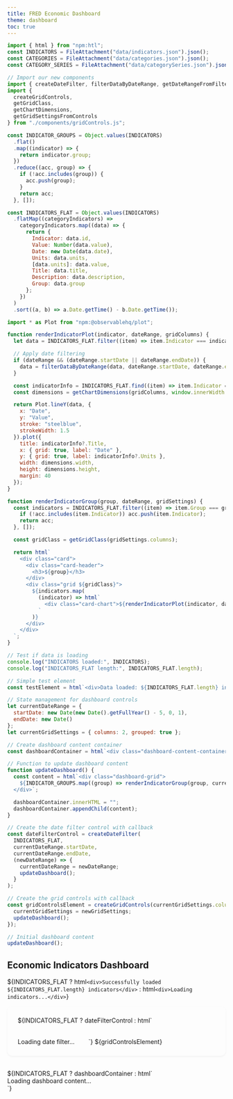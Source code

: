 ```yaml
---
title: FRED Economic Dashboard
theme: dashboard
toc: true
---
```


```js
import { html } from "npm:htl";
const INDICATORS = FileAttachment("data/indicators.json").json();
const CATEGORIES = FileAttachment("data/categories.json").json();
const CATEGORY_SERIES = FileAttachment("data/categorySeries.json").json();

// Import our new components
import { createDateFilter, filterDataByDateRange, getDateRangeFromFilter } from "./components/dateFilter.js";
import {
  createGridControls,
  getGridClass,
  getChartDimensions,
  getGridSettingsFromControls
} from "./components/gridControls.js";
```

```js
const INDICATOR_GROUPS = Object.values(INDICATORS)
  .flat()
  .map((indicator) => {
    return indicator.group;
  })
  .reduce((acc, group) => {
    if (!acc.includes(group)) {
      acc.push(group);
    }
    return acc;
  }, []);

const INDICATORS_FLAT = Object.values(INDICATORS)
  .flatMap((categoryIndicators) =>
    categoryIndicators.map((data) => {
      return {
        Indicator: data.id,
        Value: Number(data.value),
        Date: new Date(data.date),
        Units: data.units,
        [data.units]: data.value,
        Title: data.title,
        Description: data.description,
        Group: data.group
      };
    })
  )
  .sort((a, b) => a.Date.getTime() - b.Date.getTime());
```

```js
import * as Plot from "npm:@observablehq/plot";

function renderIndicatorPlot(indicator, dateRange, gridColumns) {
  let data = INDICATORS_FLAT.filter((item) => item.Indicator === indicator);

  // Apply date filtering
  if (dateRange && (dateRange.startDate || dateRange.endDate)) {
    data = filterDataByDateRange(data, dateRange.startDate, dateRange.endDate);
  }

  const indicatorInfo = INDICATORS_FLAT.find((item) => item.Indicator === indicator);
  const dimensions = getChartDimensions(gridColumns, window.innerWidth < 768);

  return Plot.lineY(data, {
    x: "Date",
    y: "Value",
    stroke: "steelblue",
    strokeWidth: 1.5
  }).plot({
    title: indicatorInfo?.Title,
    x: { grid: true, label: "Date" },
    y: { grid: true, label: indicatorInfo?.Units },
    width: dimensions.width,
    height: dimensions.height,
    margin: 40
  });
}

function renderIndicatorGroup(group, dateRange, gridSettings) {
  const indicators = INDICATORS_FLAT.filter((item) => item.Group === group).reduce((acc, item) => {
    if (!acc.includes(item.Indicator)) acc.push(item.Indicator);
    return acc;
  }, []);

  const gridClass = getGridClass(gridSettings.columns);

  return html`
    <div class="card">
      <div class="card-header">
        <h3>${group}</h3>
      </div>
      <div class="grid ${gridClass}">
        ${indicators.map(
          (indicator) => html`
            <div class="card-chart">${renderIndicatorPlot(indicator, dateRange, gridSettings.columns)}</div>
          `
        )}
      </div>
    </div>
  `;
}
```

```js
// Test if data is loading
console.log("INDICATORS loaded:", INDICATORS);
console.log("INDICATORS_FLAT length:", INDICATORS_FLAT.length);
```

```js
// Simple test element
const testElement = html`<div>Data loaded: ${INDICATORS_FLAT.length} indicators</div>`;
```

```js
// State management for dashboard controls
let currentDateRange = {
  startDate: new Date(new Date().getFullYear() - 5, 0, 1),
  endDate: new Date()
};
let currentGridSettings = { columns: 2, grouped: true };

// Create dashboard content container
const dashboardContainer = html`<div class="dashboard-content-container"></div>`;

// Function to update dashboard content
function updateDashboard() {
  const content = html`<div class="dashboard-grid">
    ${INDICATOR_GROUPS.map((group) => renderIndicatorGroup(group, currentDateRange, currentGridSettings))}
  </div>`;

  dashboardContainer.innerHTML = "";
  dashboardContainer.appendChild(content);
}

// Create the date filter control with callback
const dateFilterControl = createDateFilter(
  INDICATORS_FLAT,
  currentDateRange.startDate,
  currentDateRange.endDate,
  (newDateRange) => {
    currentDateRange = newDateRange;
    updateDashboard();
  }
);

// Create the grid controls with callback
const gridControlsElement = createGridControls(currentGridSettings.columns, true, (newGridSettings) => {
  currentGridSettings = newGridSettings;
  updateDashboard();
});

// Initial dashboard content
updateDashboard();
```

## Economic Indicators Dashboard

${INDICATORS_FLAT ? html`<div>Successfully loaded ${INDICATORS_FLAT.length} indicators</div>` : html`<div>Loading indicators...</div>`}

<div class="dashboard-controls">
  <div class="controls-row">
    ${INDICATORS_FLAT ? dateFilterControl : html`<div>Loading date filter...</div>`}
    ${gridControlsElement}
  </div>
</div>

<div class="dashboard-content">
  ${INDICATORS_FLAT ? dashboardContainer : html`<div>Loading dashboard content...</div>`}
</div>

<style>
/* Dashboard Controls */
.dashboard-controls {
  background: var(--theme-background-secondary);
  border-radius: 12px;
  padding: 1.5rem;
  margin-bottom: 2rem;
  box-shadow: 0 2px 4px rgba(0, 0, 0, 0.05);
}

.controls-row {
  display: flex;
  gap: 2rem;
  align-items: flex-start;
  flex-wrap: wrap;
}

/* Date Filter Styles */
.date-filter {
  flex: 1;
  min-width: 300px;
}

.date-filter-header h4 {
  margin: 0 0 1rem 0;
  color: var(--theme-foreground-focus);
  font-size: 1rem;
  font-weight: 600;
}

.date-filter-controls {
  display: flex;
  flex-direction: column;
  gap: 1rem;
}

.date-inputs {
  display: flex;
  gap: 1rem;
  flex-wrap: wrap;
}

.date-input-group {
  display: flex;
  flex-direction: column;
  gap: 0.25rem;
}

.date-input-group label {
  font-size: 0.875rem;
  color: var(--theme-foreground-muted);
  font-weight: 500;
}

.date-input-group input {
  padding: 0.5rem;
  border: 1px solid var(--theme-foreground-faint);
  border-radius: 6px;
  background: var(--theme-background-primary);
  color: var(--theme-foreground);
  font-size: 0.875rem;
}

.date-presets {
  display: flex;
  gap: 0.5rem;
  flex-wrap: wrap;
}

.preset-btn {
  padding: 0.5rem 1rem;
  border: 1px solid var(--theme-foreground-faint);
  border-radius: 6px;
  background: var(--theme-background-primary);
  color: var(--theme-foreground);
  font-size: 0.875rem;
  cursor: pointer;
  transition: all 0.2s ease;
}

.preset-btn:hover {
  background: var(--theme-background-secondary);
  border-color: var(--theme-primary);
}

.preset-btn.active {
  background: var(--theme-primary);
  color: white;
  border-color: var(--theme-primary);
}

/* Grid Controls Styles */
.grid-controls {
  flex: 1;
  min-width: 250px;
}

.grid-controls-header h4 {
  margin: 0 0 1rem 0;
  color: var(--theme-foreground-focus);
  font-size: 1rem;
  font-weight: 600;
}

.grid-controls-buttons {
  display: flex;
  gap: 0.5rem;
  margin-bottom: 1rem;
  flex-wrap: wrap;
}

.grid-btn {
  padding: 0.5rem 1rem;
  border: 1px solid var(--theme-foreground-faint);
  border-radius: 6px;
  background: var(--theme-background-primary);
  color: var(--theme-foreground);
  font-size: 0.875rem;
  cursor: pointer;
  transition: all 0.2s ease;
  font-weight: 500;
}

.grid-btn:hover {
  background: var(--theme-background-secondary);
  border-color: var(--theme-primary);
}

.grid-btn.active {
  background: var(--theme-primary);
  color: white;
  border-color: var(--theme-primary);
}

.grid-controls-toggle {
  margin-top: 0.5rem;
}

.toggle-label {
  display: flex;
  align-items: center;
  gap: 0.5rem;
  cursor: pointer;
  font-size: 0.875rem;
  color: var(--theme-foreground);
}

.toggle-label input[type="checkbox"] {
  accent-color: var(--theme-primary);
}

/* Grid System */
.grid {
  display: grid;
  gap: 1.5rem;
  margin: 2rem 0;
}

.grid-cols-1 {
  grid-template-columns: 1fr;
}

.grid-cols-2 {
  grid-template-columns: repeat(2, 1fr);
}

.grid-cols-3 {
  grid-template-columns: repeat(3, 1fr);
}

.grid-cols-4 {
  grid-template-columns: repeat(4, 1fr);
}

/* Responsive Grid */
@media (max-width: 1200px) {
  .grid-cols-4 {
    grid-template-columns: repeat(3, 1fr);
  }
}

@media (max-width: 1024px) {
  .grid-cols-3,
  .grid-cols-4 {
    grid-template-columns: repeat(2, 1fr);
  }
}

@media (max-width: 768px) {
  .grid-cols-2,
  .grid-cols-3,
  .grid-cols-4 {
    grid-template-columns: 1fr;
  }
  
  .controls-row {
    flex-direction: column;
    gap: 1.5rem;
  }
  
  .date-inputs {
    flex-direction: column;
  }
}

.card {
  background: var(--theme-background-secondary);
  border-radius: 12px;
  padding: 2rem;
  box-shadow: 0 4px 6px rgba(0, 0, 0, 0.05),
              0 1px 3px rgba(0, 0, 0, 0.1);
  transition: transform 0.2s ease, box-shadow 0.2s ease;
}

.card:hover {
  transform: translateY(-2px);
  box-shadow: 0 6px 8px rgba(0, 0, 0, 0.08),
              0 2px 4px rgba(0, 0, 0, 0.12);
}

.card-header h3 {
  margin: 0 0 1.5rem 0;
  color: var(--theme-foreground-focus);
  font-size: 1.4rem;
  font-weight: 600;
  letter-spacing: -0.02em;
}

.card-chart {
  margin: 1rem 0;
  padding: 1rem;
  background: var(--theme-background-primary);
  border-radius: 8px;
  overflow: hidden;
}

.dashboard-grid {
  display: flex;
  flex-direction: column;
  gap: 3rem;
  margin: 2rem 0;
  padding: 0 1rem;
}

.error-message {
  background: var(--theme-background-secondary);
  border: 2px solid #ff6b6b;
  border-radius: 8px;
  padding: 2rem;
  margin: 2rem 0;
  text-align: center;
}

.error-message h3 {
  color: #ff6b6b;
  margin: 0 0 1rem 0;
}

section {
  margin-bottom: 4rem;
}

section h2 {
  margin-bottom: 2rem;
  color: var(--theme-foreground-focus);
  font-size: 2rem;
  font-weight: 700;
  letter-spacing: -0.03em;
  position: relative;
  padding-bottom: 0.5rem;
}

section h2::after {
  content: '';
  position: absolute;
  bottom: 0;
  left: 0;
  width: 60px;
  height: 4px;
  background: var(--theme-primary);
  border-radius: 2px;
}

/* Add a subtle gradient background to the page */
body {
  background: linear-gradient(
    to bottom,
    var(--theme-background-primary),
    var(--theme-background-secondary)
  );
  min-height: 100vh;
}

/* Make the plots more visually appealing */
svg {
  border-radius: 8px;
}

/* Responsive adjustments */
@media (max-width: 768px) {
  .card {
    padding: 1.5rem;
  }
  
  .card-header h3 {
    font-size: 1.2rem;
  }
  
  section h2 {
    font-size: 1.6rem;
  }
}
</style>
